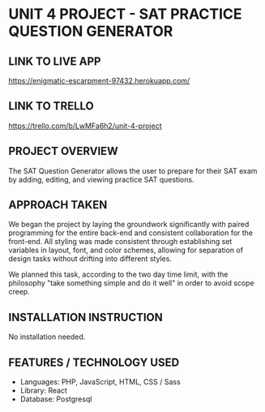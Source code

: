 # UNIT 4 PROJECT - SAT PRACTICE QUESTION GENERATOR

## LINK TO LIVE APP

https://enigmatic-escarpment-97432.herokuapp.com/

## LINK TO TRELLO 
https://trello.com/b/LwMFa6h2/unit-4-project

## PROJECT OVERVIEW
The SAT Question Generator allows the user to prepare for their SAT exam by adding, editing, and viewing practice SAT questions. 

## APPROACH TAKEN

We began the project by laying the groundwork significantly with paired programming for the entire back-end and consistent collaboration for the front-end. All styling was made consistent through establishing set variables in layout, font, and color schemes, allowing for separation of design tasks without drifting into different styles. 

We planned this task, according to the two day time limit, with the philosophy "take something simple and do it well" in order to avoid scope creep. 

## INSTALLATION INSTRUCTION

No installation needed.

## FEATURES / TECHNOLOGY USED

* Languages: PHP, JavaScript, HTML, CSS / Sass
* Library: React
* Database: Postgresql

